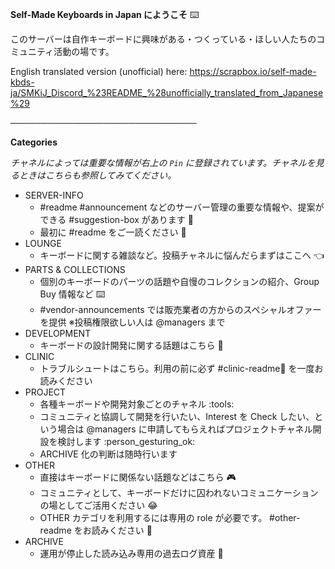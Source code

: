 **Self-Made Keyboards in Japan にようこそ** :keyboard:

このサーバーは自作キーボードに興味がある・つくっている・ほしい人たちのコミュニティ活動の場です。

English translated version (unofficial) here:
https://scrapbox.io/self-made-kbds-ja/SMKiJ_Discord_%23README_%28unofficially_translated_from_Japanese%29

──────────────────────────────

**Categories**

*チャネルによっては重要な情報が右上の `Pin` に登録されています。チャネルを見るときはこちらも参照してみてください。*

- SERVER-INFO
    - #readme #announcement などのサーバー管理の重要な情報や、提案ができる #suggestion-box があります :muscle:
    - 最初に #readme をご一読ください :pray:
- LOUNGE
    - キーボードに関する雑談など。投稿チャネルに悩んだらまずはここへ :point_left:
- PARTS & COLLECTIONS
    - 個別のキーボードのパーツの話題や自慢のコレクションの紹介、Group Buy 情報など :keyboard:
    - #vendor-announcements では販売業者の方からのスペシャルオファーを提供 ※投稿権限欲しい人は @managers まで
- DEVELOPMENT
    - キーボードの設計開発に関する話題はこちら :triangular_ruler:
- CLINIC
    - トラブルシュートはこちら。利用の前に必ず #clinic-readme🔰 を一度お読みください
- PROJECT
    - 各種キーボードや開発対象ごとのチャネル :tools:
    - コミュニティと協調して開発を行いたい、Interest を Check したい、という場合は @managers に申請してもらえればプロジェクトチャネル開設を検討します :person_gesturing_ok: 
    - ARCHIVE 化の判断は随時行います
- OTHER
    - 直接はキーボードに関係ない話題などはこちら :video_game:
    - コミュニティとして、キーボードだけに囚われないコミュニケーションの場としてご活用ください :joy:
    - OTHER カテゴリを利用するには専用の role が必要です。 #other-readme をお読みください :pray:
- ARCHIVE
    - 運用が停止した読み込み専用の過去ログ資産 :scroll:
